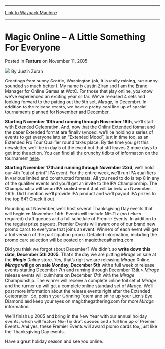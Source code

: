 
---
[Link to Wayback Machine](https://web.archive.org/web/20211020193208/https://magic.wizards.com/en/articles/archive/feature/magic-online-%E2%80%93-little-something-everyone-2005-11-11)

[_metadata_:author]:- "Justin Zuran"
[_metadata_:description]:- "Greetings from sunny Seattle, Washington (ok, it is really raining, but sunny sounded so much better!). My name is Justin Ziran and I am the Brand Manager for Online Games at WotC. For those that play online, you know we’ve experienced an exciting year so far. We’ve released 4 sets and looking forward to the putting out the 5th set, Mirage, in December. In addition to the"
[_metadata_:generator]:- "Drupal 7 (http://drupal.org)"
[_metadata_:publish_date]:- "2005-11-11"
[_metadata_:title]:- "Magic Online – A Little Something For Everyone"
[_metadata_:wayback_capture_timestamp]:- "2021-10-20 19:32:08+00:00"
[_metadata_:wayback_raw_url]:- "https://web.archive.org/web/20211020193208id_/https://magic.wizards.com/en/articles/archive/feature/magic-online-%E2%80%93-little-something-everyone-2005-11-11"
[_metadata_:wayback_url]:- "https://magic.wizards.com/en/articles/archive/feature/magic-online-%E2%80%93-little-something-everyone-2005-11-11"
---


Magic Online – A Little Something For Everyone
==============================================



 Posted in **Feature**
 on November 11, 2005 






![](https://media.magic.wizards.com/styles/auth_small/public/generic-avatar-150_336.png)
By Justin Zuran











Greetings from sunny Seattle, Washington (ok, it is really raining, but sunny sounded so much better!). My name is Justin Ziran and I am the Brand Manager for Online Games at WotC. For those that play online, you know we’ve experienced an exciting year so far. We’ve released 4 sets and looking forward to the putting out the 5th set, *Mirage*, in December. In addition to the release events, we have a pretty cool line up of special tournaments planned for November and December.


**Starting November 10th and running through November 16th**, we’ll start with Extended Celebration. And, now that the Online Extended format and the paper Extended format are finally synced, we’ll be holding a series of events to get everyone into an “Extended Mood”, just in time too, as an Extended Pro Tour Qualifier round takes place. By the time you get this newsletter, we’ll be in day 5 of the event but that still leaves 2 more days to get into the action. You can find all the crunchy tidbits of information on the tournament [here](http://www.wizards.com/default.asp?x=magic/magiconline/article100905).


**Starting November 17th and running through November 23rd**, we’ll hold our 4th “out of print” IPA event. For the entire week, we’ll run IPA qualifiers in various limited and constructed formats. All you need to do is top 8 in any of the qualifier events and you’ll get an invite to the IPA Championship. The Championship will be an IPA sealed event that will be held on November 26th. Did I mention we’ll provide IPA product and we’ll payout IPA prizes to the top 64? [Check it out](http://www.wizards.com/default.asp?x=magic/magiconline/article100905a)


Rounding out November, we’ll host several Thanksgiving Day events that will begin on November 24th. Events will include Nix-Tix (no tickets required) draft queues and a full schedule of Premier Events. In addition to the regular prize payouts, Premier Events will award one of our brand new promo cards to everyone that joins an event. Winners of each event will get a foil version of the participation promo. Detailed information, including the promo card selection will be posted on magicthegathering.com


Did you think we forgot about December? We didn’t, so **write down this date, December 5th 2005.** That’s the day we are putting *Mirage* on sale at the ***Magic** Online* store. Yes, that’s right we are releasing *Mirage* Online. ***Mirage* will go on sale Monday, December 5th** with a full week of release events starting December 7th and running through December 13th.>.*Mirage* release events will culminate on December 17th with the *Mirage* Championship. The winner will receive a complete online foil set of *Mirage* and the runner up will get a complete online standard set of *Mirage*. We’ll post more information about the release events right after the Extended Celebration. So, polish your Grinning Totem and shine up your Lion’s Eye Diamond and keep your eyes on magicthegathering.com for more *Mirage* information.


We’ll finish up 2005 and bring in the New Year with our annual holiday events, which will feature Nix-Tix draft queues and a full line up of Premier Events. And yes, these Premier Events will award promo cards too, just like the Thanksgiving Day events.


Have a great holiday season and see you online.







